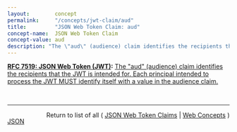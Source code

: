 ```yaml
---
layout:        concept
permalink:     "/concepts/jwt-claim/aud"
title:         "JSON Web Token Claim: aud"
concept-name:  JSON Web Token Claim
concept-value: aud
description: "The \"aud\" (audience) claim identifies the recipients that the JWT is intended for. Each principal intended to process the JWT MUST identify itself with a value in the audience claim."
---
```


**[RFC 7519: JSON Web Token (JWT)](/specs/IETF/RFC/7519 "JSON Web Token (JWT) is a compact, URL-safe means of representing claims to be transferred between two parties. The claims in a JWT are encoded as a JSON object that is used as the payload of a JSON Web Signature (JWS) structure or as the plaintext of a JSON Web Encryption (JWE) structure, enabling the claims to be digitally signed or integrity protected with a Message Authentication Code (MAC) and/or encrypted."):** [The "aud" (audience) claim identifies the recipients that the JWT is intended for. Each principal intended to process the JWT MUST identify itself with a value in the audience claim.](http://tools.ietf.org/html/rfc7519#section-4.1.3 "Read documentation for JSON Web Token Claim &#34;aud&#34;")

<br/>
<hr/>

<p style="float : left"><a href="./aud.json" title="JSON representing this particular Web Concept value">JSON</a></p>
<p style="text-align: right">Return to list of all ( <a href="../jwt-claims">JSON Web Token Claims</a> | <a href="../">Web Concepts</a> )</p>
